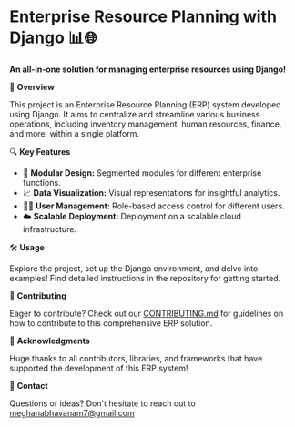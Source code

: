 
# Enterprise Resource Planning with Django 📊🌐

**An all-in-one solution for managing enterprise resources using Django!**

🚀 **Overview**

This project is an Enterprise Resource Planning (ERP) system developed using Django. It aims to centralize and streamline various business operations, including inventory management, human resources, finance, and more, within a single platform.

🔍 **Key Features**

- 💼 **Modular Design:** Segmented modules for different enterprise functions.
- 📈 **Data Visualization:** Visual representations for insightful analytics.
- 🧑‍💻 **User Management:** Role-based access control for different users.
- ☁️ **Scalable Deployment:** Deployment on a scalable cloud infrastructure.

🛠️ **Usage**

Explore the project, set up the Django environment, and delve into examples! Find detailed instructions in the repository for getting started.

🤝 **Contributing**

Eager to contribute? Check out our [CONTRIBUTING.md](CONTRIBUTING.md) for guidelines on how to contribute to this comprehensive ERP solution.


🙌 **Acknowledgments**

Huge thanks to all contributors, libraries, and frameworks that have supported the development of this ERP system!

📧 **Contact**

Questions or ideas? Don't hesitate to reach out to meghanabhavanam7@gmail.com


